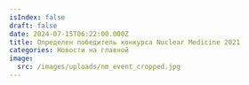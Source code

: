 ```yaml
---
isIndex: false
draft: false
date: 2024-07-15T06:22:00.000Z
title: Определен победитель конкурса Nuclear Medicine 2021
categories: Новости на главной
image:
  src: /images/uploads/nm_event_cropped.jpg
---
```

